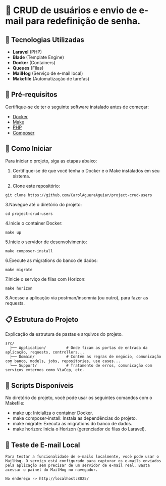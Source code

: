 
# 📱 CRUD de usuários e envio de e-mail para redefinição de senha.

## 🧩 Tecnologias Utilizadas

- **Laravel** (PHP)
- **Blade** (Template Engine)
- **Docker** (Containers)
- **Queues** (Filas)
- **MailHog** (Serviço de e-mail local)
- **Makefile** (Automatização de tarefas)

## 🌟 Pré-requisitos

Certifique-se de ter o seguinte software instalado antes de começar:

- [Docker](https://www.docker.com/)
- [Make](https://www.gnu.org/software/make/)
- [PHP](https://www.php.net/)
- [Composer](https://getcomposer.org/)


## 🚀 Como Iniciar

Para iniciar o projeto, siga as etapas abaixo:

1. Certifique-se de que você tenha o Docker e o Make instalados em seu sistema.

2. Clone este repositório:

```
git clone https://github.com/CarolAgueraAguiar/project-crud-users
```

3.Navegue até o diretório do projeto:

```
cd project-crud-users
```

4.Inicie o container Docker:

```
make up
```

5.Inicie o servidor de desenvolvimento:

```
make composer-install
```

6.Execute as migrations do banco de dados:

```
make migrate
```

7.Inicie o serviço de filas com Horizon:
```
make horizon
```

8.Acesse a aplicação via postman/insomnia (ou outro), para fazer as requests.

## 📋 Estrutura do Projeto

Explicação da estrutura de pastas e arquivos do projeto.

```
src/  
  ├── Application/         # Onde ficam as portas de entrada da aplicação, requests, controllers...
  ├── Domain/              # Contém as regras de negócio, comunicação com banco, models, jobs, repositories, use cases...
  └── Support/             # Tratamento de erros, comunicação com serviços externos como ViaCep, etc.
```

## 🔧 Scripts Disponíveis
No diretório do projeto, você pode usar os seguintes comandos com o Makefile:

- make up: Inicializa o container Docker.
- make composer-install: Instala as dependências do projeto.
- make migrate: Executa as migrations do banco de dados.
- make horizon: Inicia o Horizon (gerenciador de filas do Laravel).

## 📩 Teste de E-mail Local

```
Para testar a funcionalidade de e-mails localmente, você pode usar o MailHog. O serviço está configurado para capturar os e-mails enviados pela aplicação sem precisar de um servidor de e-mail real. Basta acessar o painel do MailHog no navegador.

No endereço -> http://localhost:8025/
```
